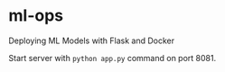 # ml-ops

Deploying ML Models with Flask and Docker

Start server with `python app.py` command on port 8081.
